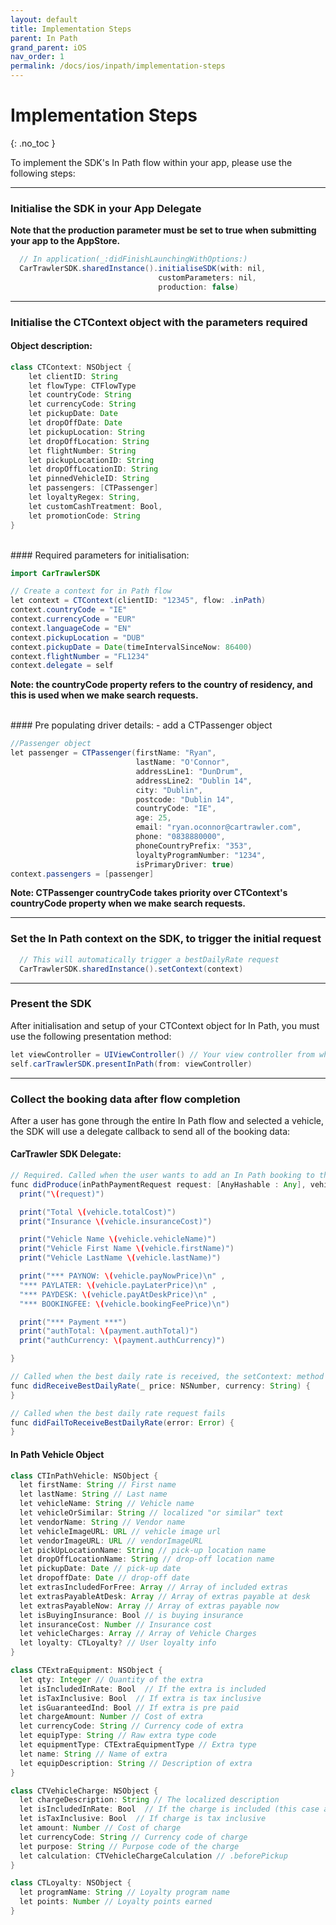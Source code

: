 ```yaml
---
layout: default
title: Implementation Steps
parent: In Path
grand_parent: iOS
nav_order: 1
permalink: /docs/ios/inpath/implementation-steps
---
```


# Implementation Steps

{: .no_toc }

To implement the SDK's In Path flow within your app, please use the following steps:

---


### Initialise the SDK in your App Delegate <br/>
<b>Note that the production parameter must be set to true when submitting your app to the AppStore.</b>

```java
  // In application(_:didFinishLaunchingWithOptions:)
  CarTrawlerSDK.sharedInstance().initialiseSDK(with: nil,
                                 customParameters: nil,
                                 production: false)
```

---
### Initialise the CTContext object with the parameters required

#### Object description:

```java
class CTContext: NSObject {
    let clientID: String
    let flowType: CTFlowType
    let countryCode: String
    let currencyCode: String
    let pickupDate: Date
    let dropOffDate: Date
    let pickupLocation: String
    let dropOffLocation: String
    let flightNumber: String
    let pickupLocationID: String
    let dropOffLocationID: String
    let pinnedVehicleID: String
    let passengers: [CTPassenger]
    let loyaltyRegex: String,
    let customCashTreatment: Bool,
    let promotionCode: String
}
```

<br/>
#### Required parameters for initialisation:

  ```java
  import CarTrawlerSDK

  // Create a context for in Path flow
  let context = CTContext(clientID: "12345", flow: .inPath)
  context.countryCode = "IE"
  context.currencyCode = "EUR"
  context.languageCode = "EN"
  context.pickupLocation = "DUB"
  context.pickupDate = Date(timeIntervalSinceNow: 86400)
  context.flightNumber = "FL1234"
  context.delegate = self
  ```
<b>Note: the countryCode property refers to the country of residency, and this is used when we make search requests.</b>

<br/>
#### Pre populating driver details:
- add a CTPassenger object

```java
//Passenger object
let passenger = CTPassenger(firstName: "Ryan",
                            lastName: "O'Connor",
                            addressLine1: "DunDrum",
                            addressLine2: "Dublin 14",
                            city: "Dublin",
                            postcode: "Dublin 14",
                            countryCode: "IE",
                            age: 25,
                            email: "ryan.oconnor@cartrawler.com",
                            phone: "0838880000",
                            phoneCountryPrefix: "353",
                            loyaltyProgramNumber: "1234",
                            isPrimaryDriver: true)
context.passengers = [passenger]
```
<b>Note: CTPassenger countryCode takes priority over CTContext's countryCode property when we make search requests.</b>


---
### Set the In Path context on the SDK, to trigger the initial request
```java
  // This will automatically trigger a bestDailyRate request
  CarTrawlerSDK.sharedInstance().setContext(context)
```

---
### Present the SDK

After initialisation and setup of your CTContext object for In Path, you must use the following presentation method:

```java
let viewController = UIViewController() // Your view controller from which the SDK will be presented.
self.carTrawlerSDK.presentInPath(from: viewController)
```

---
### Collect the booking data after flow completion

After a user has gone through the entire In Path flow and selected a vehicle, the SDK will use a delegate callback to send all of the booking data:

#### CarTrawler SDK Delegate:
```java
// Required. Called when the user wants to add an In Path booking to their flight booking.
func didProduce(inPathPaymentRequest request: [AnyHashable : Any], vehicle: CTInPathVehicle, payment: Payment) {
  print("\(request)")

  print("Total \(vehicle.totalCost)")
  print("Insurance \(vehicle.insuranceCost)")

  print("Vehicle Name \(vehicle.vehicleName)")
  print("Vehicle First Name \(vehicle.firstName)")
  print("Vehicle LastName \(vehicle.lastName)")

  print("*** PAYNOW: \(vehicle.payNowPrice)\n" ,
  "*** PAYLATER: \(vehicle.payLaterPrice)\n" ,
  "*** PAYDESK: \(vehicle.payAtDeskPrice)\n" ,
  "*** BOOKINGFEE: \(vehicle.bookingFeePrice)\n")

  print("*** Payment ***")
  print("authTotal: \(payment.authTotal)")
  print("authCurrency: \(payment.authCurrency)")

}

// Called when the best daily rate is received, the setContext: method will trigger this request automatically
func didReceiveBestDailyRate(_ price: NSNumber, currency: String) {
}

// Called when the best daily rate request fails
func didFailToReceiveBestDailyRate(error: Error) {
}
```

#### In Path Vehicle Object

  ```java
  class CTInPathVehicle: NSObject {
    let firstName: String // First name
    let lastName: String // Last name
    let vehicleName: String // Vehicle name
    let vehicleOrSimilar: String // localized "or similar" text
    let vendorName: String // Vendor name
    let vehicleImageURL: URL // vehicle image url
    let vendorImageURL: URL // vendorImageURL
    let pickUpLocationName: String // pick-up location name
    let dropOffLocationName: String // drop-off location name
    let pickupDate: Date // pick-up date
    let dropoffDate: Date // drop-off date
    let extrasIncludedForFree: Array // Array of included extras
    let extrasPayableAtDesk: Array // Array of extras payable at desk
    let extrasPayableNow: Array // Array of extras payable now
    let isBuyingInsurance: Bool // is buying insurance
    let insuranceCost: Number // Insurance cost
    let vehicleCharges: Array // Array of Vehicle Charges
    let loyalty: CTLoyalty? // User loyalty info
  }

  class CTExtraEquipment: NSObject {
    let qty: Integer // Quantity of the extra
    let isIncludedInRate: Bool  // If the extra is included
    let isTaxInclusive: Bool  // If extra is tax inclusive
    let isGuaranteedInd: Bool // If extra is pre paid
    let chargeAmount: Number // Cost of extra
    let currencyCode: String // Currency code of extra
    let equipType: String // Raw extra type code
    let equipmentType: CTExtraEquipmentType // Extra type
    let name: String // Name of extra
    let equipDescription: String // Description of extra
  }

  class CTVehicleCharge: NSObject {
    let chargeDescription: String // The localized description
    let isIncludedInRate: Bool  // If the charge is included (this case always true)
    let isTaxInclusive: Bool  // If charge is tax inclusive
    let amount: Number // Cost of charge
    let currencyCode: String // Currency code of charge
    let purpose: String // Purpose code of the charge
    let calculation: CTVehicleChargeCalculation // .beforePickup
  }

  class CTLoyalty: NSObject {
    let programName: String // Loyalty program name
    let points: Number // Loyalty points earned
  }
  ```